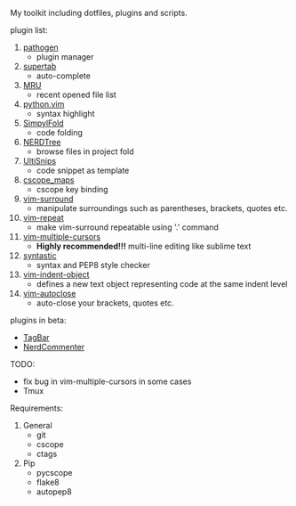 My toolkit including dotfiles, plugins and scripts.

plugin list:

1. [pathogen](https://github.com/tpope/vim-pathogen)
    * plugin manager
2. [supertab](https://github.com/ervandew/supertab)
    * auto-complete
3. [MRU](https://github.com/vim-scripts/mru.vim)
    * recent opened file list
4. [python.vim](https://github.com/vim-scripts/python.vim--Vasiliev)
    * syntax highlight
5. [SimpylFold](https://github.com/vim-scripts/SimpylFold)
    * code folding
6. [NERDTree](https://github.com/scrooloose/nerdtree)
    * browse files in project fold
7. [UltiSnips](https://github.com/SirVer/ultisnips)
    * code snippet as template
8. [cscope_maps](https://github.com/chazy/cscope_maps)
    * cscope key binding
9. [vim-surround](https://github.com/tpope/vim-surround)
    * manipulate surroundings such as parentheses, brackets, quotes etc.
10. [vim-repeat](https://github.com/tpope/vim-repeat)
    * make vim-surround repeatable using '.' command
11. [vim-multiple-cursors](https://github.com/terryma/vim-multiple-cursors)
    * __Highly recommended!!!__ multi-line editing like sublime text
12. [syntastic](https://github.com/scrooloose/syntastic)
    * syntax and PEP8 style checker
13. [vim-indent-object](https://github.com/michaeljsmith/vim-indent-object)
    * defines a new text object representing code at the same indent level
14. [vim-autoclose](https://github.com/Townk/vim-autoclose)
    * auto-close your brackets, quotes etc.

plugins in beta:
* [TagBar](https://github.com/majutsushi/tagbar)
* [NerdCommenter](https://github.com/scrooloose/nerdcommenter)

TODO:
* fix bug in vim-multiple-cursors in some cases
* Tmux

Requirements:

1. General
    * git
    * cscope
    * ctags
2. Pip
    * pycscope
    * flake8
    * autopep8
